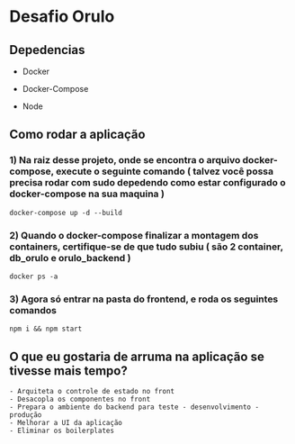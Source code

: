# Desafio Orulo

## Depedencias

- Docker 

- Docker-Compose

- Node

## Como rodar a aplicação

### 1) Na raiz desse projeto, onde se encontra o arquivo docker-compose, execute o seguinte comando ( talvez você possa precisa rodar com sudo depedendo como estar configurado o docker-compose na sua maquina )

``` 
docker-compose up -d --build
```

### 2) Quando o docker-compose finalizar a montagem dos containers, certifique-se de que tudo subiu ( são 2 container, db_orulo e orulo_backend )

```
docker ps -a
```

### 3) Agora só entrar na pasta do frontend, e roda os seguintes comandos

```
npm i && npm start
```
## O que eu gostaria de arruma na aplicação se tivesse mais tempo?

```
- Arquiteta o controle de estado no front
- Desacopla os componentes no front
- Prepara o ambiente do backend para teste - desenvolvimento - produção
- Melhorar a UI da aplicação
- Eliminar os boilerplates
```

